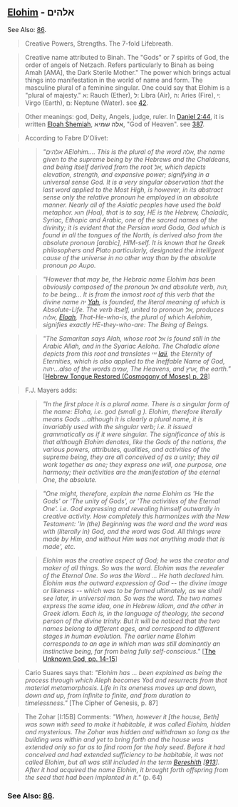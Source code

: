 ## [Elohim](/keys/ALHIM) - אלהים
See Also: [86](86).

> Creative Powers, Strengths. The 7-fold Lifebreath.

> Creative name attributed to Binah. The "Gods" or 7 spirits of God, the order of angels of Netzach. Refers particularly to Binah as being Amah [AMA], the Dark Sterile Mother." The power which brings actual things into manifestation in the world of name and form. The masculine plural of a feminine singular. One could say that Elohim is a "plural of majesty." א: Rauch (Ether), ל: Libra (Air), ה: Aries (Fire), י: Virgo (Earth), ם: Neptune (Water). see [42](42).

> Other meanings: god, Deity, Angels, judge, ruler. In [Daniel 2:44](http://biblehub.com/daniel/2-44.htm), it is written [Eloah Shemiah](387), **אלה שמיא**, "God of Heaven". see [387](387).

> According to Fabre D'Olivet: 

> > *"אלהים AElohim.... This is the plural of the word אלה, the name given to the supreme being by the Hebrews and the Chaldeans, and being itself derived from the root אל, which depicts elevation, strength, and expansive power; signifying in a universal sense God. It is a very singular observation that the last word applied to the Most High, is however, in its abstract sense only the relative pronoun he employed in an absolute manner. Nearly all of the Asiatic peoples have used the bold metaphor. הוא (Hoa), that is to say, HE is the Hebrew, Chaladic, Syriac, Ethopic and Arabic, one of the sacred names of the divinity; it is evident that the Persian word Goda, God which is found in all the tongues of the North, is derived also from the absolute pronoun [arabic], HIM-self. It is known that he Greek philosophers and Plato particularly, designated the intelligent cause of the universe in no other way than by the absolute pronoun ρο Αυρο.*

> > *"However that may be, the Hebraic name Elohim has been obviously composed of the pronoun אל and absolute verb, הוה, to be being... It is from the inmost root of this verb that the divine name יה [Yah](/keys/IH), is founded, the literal meaning of which is Absolute-Life. The verb itself, united to pronoun אל, produces אלוה, [Eloah](/keys/ALVH), That-He-who-is, the plural of which Aelohim, signifies exactly HE-they-who-are: The Being of Beings.*

> > *"The Samaritan says Alah, whose root אל is found still in the Arabic Allah, and in the Syariac Aeloha. The Chaladic alone depicts from this root and translates ייי [Iaii](/keys/III), the Eternity of Eternities, which is also applied to the Ineffable Name of God, יהוה...also of the words שמים, The Heavens, and ארץ, the earth."* [[Hebrew Tongue Restored (Cosmogony of Moses) p. 28](https://archive.org/stream/hebraictongueres00fabriala#page/28/mode/2up)]

> F.J. Mayers adds:

> > *"In the first place it is a plural name. There is a singular form of the name: Eloha, i.e. god (small g ). Elohim, therefore literally means Gods ...although it is clearly a plural name, it is invariably used with the singular verb; i.e. it issued grammatically as if it were singular. The significance of this is that although Elohim denotes, like the Gods of the nations, the various powers, attributes, qualities, and activities of the supreme being, they are all conceived of as a unity; they all work together as one; they express one will, one purpose, one harmony; their activities are the manifestation of the eternal One, the absolute.*

> > *"One might, therefore, explain the name Elohim as 'He the Gods' or 'The unity of Gods', or 'The activities of the Eternal One'. i.e. God expressing and revealing himself outwardly in creative activity. How completely this harmonizes with the New Testament: 'In (the) Beginning was the word and the word was with (literally in) God, and the word was God. All things were made by Him, and without Him was not anything made that is made', etc.*

> > *Elohim was the creative aspect of God; he was the creator and maker of all things. So was the word. Elohim was the revealer of the Eternal One. So was the Word ... He hath declared him. Elohim was the outward expression of God -- the divine image or likeness -- which was to be formed ultimately, as we shall see later, in universal man. So was the word. The two names express the same idea, one in Hebrew idiom, and the other in Greek idiom. Each is, in the language of theology, the second person of the divine trinity. But it will be noticed that the two names belong to different ages, and correspond to different stages in human evolution. The earlier name Elohim corresponds to an age in which man was still dominantly an instinctive being, far from being fully self-conscious."* [[The Unknown God, pp. 14-15](http://www.organelle.org/as/aschap2.htm)]

> Cario Suares says that: *"Elohim has ... been explained as being the process through which Aleph becomes Yod and resurrects from that material metamorphosis. Life in its oneness moves up and down, down and up, from infinite to finite, and from duration to timelessness."* [The Cipher of Genesis, p. 87]

> The Zohar [I:15B] Comments: *"When, however it [the house, Beth] was sown with seed to make it habitable, it was called Elohim, hidden and mysterious. The Zohar was hidden and withdrawn so long as the building was within and yet to bring forth and the house was extended only so far as to find room for the holy seed. Before it had conceived and had extended sufficiency to be habitable, it was not called Elohim, but all was still included in the term [Bereshith](/keys/BRAShITh) [[913](913)]. After it had acquired the name Elohim, it brought forth offspring from the seed that had been implanted in it."* (p. 64)

### See Also: [86](86).
